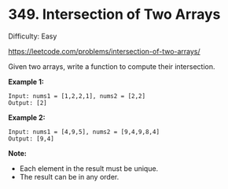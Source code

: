 # 349. Intersection of Two Arrays

Difficulty: Easy

https://leetcode.com/problems/intersection-of-two-arrays/

Given two arrays, write a function to compute their intersection.

**Example 1:**
```
Input: nums1 = [1,2,2,1], nums2 = [2,2]
Output: [2]
```

**Example 2:**
```
Input: nums1 = [4,9,5], nums2 = [9,4,9,8,4]
Output: [9,4]
```

**Note:**
* Each element in the result must be unique.
* The result can be in any order.

